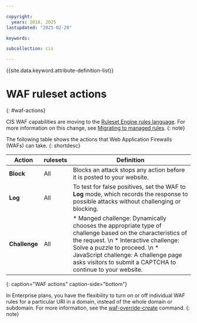 ```yaml
---

copyright:
  years: 2018, 2025
lastupdated: "2025-02-28"

keywords:

subcollection: cis

---
```


{{site.data.keyword.attribute-definition-list}}

# WAF ruleset actions 
{: #waf-actions}

CIS WAF capabilities are moving to the [Ruleset Engine rules language](/docs/cis?topic=cis-cis-ruleset-engine). For more information on this change, see [Migrating to managed rules](/docs/cis?topic=cis-migrating-to-managed-rules).
{: note}
 
The following table shows the actions that Web Application Firewalls (WAFs) can take.
{: shortdesc}

|Action|rulesets|Definition|
|---|---|----|
|**Block** | All | Blocks an attack stops any action before it is posted to your website.| 
|**Log** | All | To test for false positives, set the WAF to **Log** mode, which records the response to possible attacks without challenging or blocking.|
|**Challenge** | All |* Manged challenge: Dynamically chooses the appropriate type of challenge based on the characteristics of the request.  \n * Interactive challenge: Solve a puzzle to proceed. \n * JavaScript challenge: A challenge page asks visitors to submit a CAPTCHA to continue to your website. |
{: caption="WAF actions" caption-side="bottom"}

In Enterprise plans, you have the flexibility to turn on or off individual WAF rules for a particular URI in a domain, instead of the whole domain or subdomain. For more information, see the [waf-override-create](/docs/cis-cli-plugin?topic=cis-cli-plugin-cis-cli#create-waf-override) command.
{: note}
